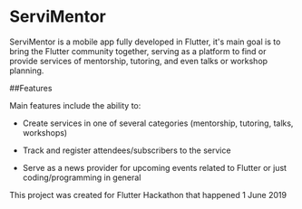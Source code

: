 # ServiMentor 

ServiMentor is a mobile app fully developed in Flutter, it's main goal is to bring the Flutter community together,
serving as a platform to find or provide services of mentorship, tutoring, and even talks or workshop planning.

##Features

Main features include the ability to:

- Create services in one of several categories (mentorship, tutoring, talks, workshops)

- Track and register attendees/subscribers to the service

- Serve as a news provider for upcoming events related to Flutter or just coding/programming in general

This project was created for Flutter Hackathon that happened 1 June 2019
